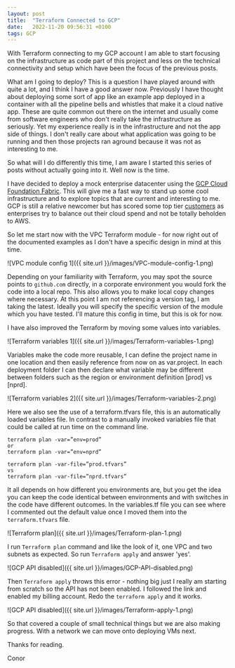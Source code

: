 ```yaml
---
layout: post
title:  "Terraform Connected to GCP"
date:   2022-11-20 09:56:31 +0100
tags: GCP
---
```


With Terraform connecting to my GCP account I am able to start focusing on the infrastructure as code part of this project and less on the technical connectivity and setup which have been the focus of the previous posts.

What am I going to deploy? This is a question I have played around with quite a lot, and I think I have a good answer now. Previously I have thought about deploying some sort of app like an example app deployed in a container with all the pipeline bells and whistles that make it a cloud native app. These are quite common out there on the internet and usually come from software engineers who don't really take the infrastructure as seriously. Yet my experience really is in the infrastructure and not the app side of things. I don't really care about what application was going to be running and then those projects ran aground because it was not as interesting to me.

So what will I do differently this time, I am aware I started this series of posts without actually going into it. Well now is the time.

I have decided to deploy a mock enterprise datacenter using the [GCP Cloud Foundation Fabric](https://github.com/GoogleCloudPlatform/cloud-foundation-fabric). This will give me a fast way to stand up some cool infrastructure and to explore topics that are current and interesting to me. GCP is still a relative newcomer but has scored some top tier [customers](https://cloud.google.com/customers) as enterprises try to balance out their cloud spend and not be totally beholden to AWS.

So let me start now with the VPC Terraform module - for now right out of the documented examples as I don't have a specific design in mind at this time.

![VPC module config 1]({{ site.url }}/images/VPC-module-config-1.png)

Depending on your familiarity with Terraform, you may spot the source points to `github.com` directly, in a corporate environment you would fork the code into a local repo. This also allows you to make local copy changes where necessary. At this point I am not referencing a version tag, I am taking the latest. Ideally you will specify the specific version of the module which you have tested. I'll mature this config in time, but this is ok for now.

I have also improved the Terraform by moving some values into variables.

![Terraform variables 1]({{ site.url }}/images/Terraform-variables-1.png)

Variables make the code more reusable, I can define the project name in one location and then easily reference from now on as var.project. In each deployment folder I can then declare what variable may be different between folders such as the region or environment definition [prod] vs [nprd].

![Terraform variables 2]({{ site.url }}/images/Terraform-variables-2.png)

Here we also see the use of a terraform.tfvars file, this is an automatically loaded variables file. In contrast to a manually invoked variables file that could be called at run time on the command line. 

```
terraform plan -var=”env=prod” 
or 
terraform plan -var=”env=nprd”
```


```
terraform plan -var-file=”prod.tfvars” 
vs 
terraform plan -var-file=”nprd.tfvars”
```

It all depends on how different you environments are, but you get the idea you can keep the code identical between environments and with switches in the code have different outcomes. In the variables.tf file you can see where I commented out the default value once I moved them into the `terraform.tfvars` file.


![Terraform plan]({{ site.url }}/images/Terraform-plan-1.png)

I run `Terraform plan` command and like the look of it, one VPC and two subnets as expected. So run `Terraform apply` and answer 'yes'.

![GCP API disabled]({{ site.url }}/images/GCP-API-disabled.png)

Then `Terraform apply` throws this error - nothing big just I really am starting from scratch so the API has not been enabled. I followed the link and enabled my billing account. Redo the `terraform apply` and it works.

![GCP API disabled]({{ site.url }}/images/Terraform-apply-1.png)

So that covered a couple of small technical things but we are also making progress. With a network we can move onto deploying VMs next. 

Thanks for reading.

Conor